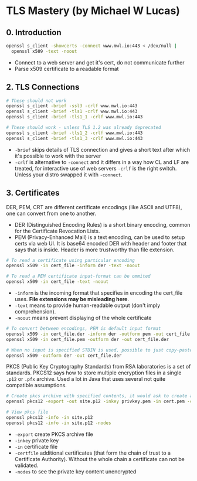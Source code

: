 # TLS Mastery (by Michael W Lucas)

## 0. Introduction

```bash
openssl s_client -showcerts -connect www.mwl.io:443 < /dev/null | 
  openssl x509 -text -noout
```

- Connect to a web server and get it's cert, do not communicate further
- Parse x509 certificate to a readable format

## 2. TLS Connections

```bash
# These should not work
openssl s_client -brief -ssl3 -crlf www.mwl.io:443
openssl s_client -brief -tls1 -crlf www.mwl.io:443
openssl s_client -brief -tls1_1 -crlf www.mwl.io:443

# These should work - unless TLS 1.2 was already deprecated
openssl s_client -brief -tls1_2 -crlf www.mwl.io:443
openssl s_client -brief -tls1_3 -crlf www.mwl.io:443
```

- `-brief` skips details of TLS connection and gives a short text after which it's possible to work with the server
- `-crlf` is alternative to `-connect` and it differs in a way how CL and LF are treated, for interactive use of web servers `-crlf` is the right switch. Unless your distro swapped it with `-connect`.

## 3. Certificates

DER, PEM, CRT are different certificate encodings (like ASCII and UTF8), one can convert from one to another.

- DER (Distinguished Encoding Rules) is a short binary encoding, common for the Certificate Revocation Lists.
- PEM (Privacy-Enhanced Mail) is a text encoding, can be used to setup certs via web UI. It is base64 encoded DER with header and footer that says that is inside. Header is more trustworthy than file extension.

```bash
# To read a certificate using particular encoding
openssl x509 -in cert_file -inform der -text -noout

# To read a PEM certificate input-format can be ommited
openssl x509 -in cert_file -text -noout

```

- `-inform` is the incoming format that specifies in encoding the cert_file uses. **File extensions may be misleading here**.
- `-text` means to provide human-readable output (don't imply comprehension).
- `-noout` means prevent displaying of the whole certificate

```bash
# To convert between encodings, PEM is default input format
openssl x509 -in cert_file.der -inform der -outform pem -out cert_file.pem
openssl x509 -in cert_file.pem -outform der -out cert_file.der

# When no input is specified STDIN is used, possible to just copy-paste PEM
openssl x509 -outform der -out cert_file.der
```

PKCS (Public Key Cryptography Standards) from RSA laboratories is a set of standards. PKCS12 says how to store multiple encryption files in a single `.p12` or `.pfx` archive. Used a lot in Java that uses several not quite compatible assumptions.

```bash
# Create pkcs archive with specified contents, it would ask to create a password for it
openssl pkcs12 -export -out site.p12 -inkey privkey.pem -in cert.pem -certifile chain.pem

# View pkcs file
openssl pkcs12 -info -in site.p12
openssl pkcs12 -info -in site.p12 -nodes
```

- `-export` create PKCS archive file
- `-inkey` private key
- `-in` certificate file
- `-certfile` additional certificates (that form the chain of trust to a Certificate Authority). Without the whole chain a certificate can not be validated.
- `-nodes` to see the private key content unencrypted
